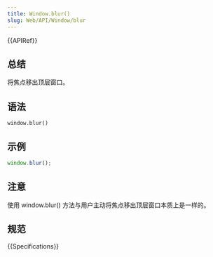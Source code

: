 ```yaml
---
title: Window.blur()
slug: Web/API/Window/blur
---
```


{{APIRef}}

## 总结

将焦点移出顶层窗口。

## 语法

```plain
window.blur()
```

## 示例

```js
window.blur();
```

## 注意

使用 window\.blur() 方法与用户主动将焦点移出顶层窗口本质上是一样的。

## 规范

{{Specifications}}
